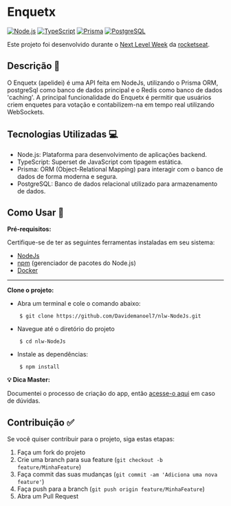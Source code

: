 # Enquetx

[![Node.js](https://img.shields.io/badge/Node.js-16.x-green?style=for-the-badge&logo=node.js)](https://nodejs.org/) [![TypeScript](https://img.shields.io/badge/TypeScript-4.x-blue?style=for-the-badge&logo=typescript)](https://www.typescriptlang.org/) [![Prisma](https://img.shields.io/badge/Prisma-3-orange?style=for-the-badge&logo=prisma)](https://www.prisma.io/) [![PostgreSQL](https://img.shields.io/badge/PostgreSQL-13-blue?style=for-the-badge&logo=postgresql)](https://www.postgresql.org/)

Este projeto foi desenvolvido durante o [Next Level Week](https://www.rocketseat.com.br/eventos/nlw) da [rocketseat](https://www.rocketseat.com.br/).

## Descrição :small_blue_diamond:

O Enquetx (apelidei) é uma API feita em NodeJs, utilizando o Prisma ORM, postgreSql como banco de dados principal e o Redis como banco de dados 'caching'. A principal funcionalidade do Enquetx é permitir que usuários criem enquetes para votação e contabilizem-na em tempo real utilizando WebSockets.

## Tecnologias Utilizadas :computer:

- Node.js: Plataforma para desenvolvimento de aplicações backend.
- TypeScript: Superset de JavaScript com tipagem estática.
- Prisma: ORM (Object-Relational Mapping) para interagir com o banco de dados de forma moderna e segura.
- PostgreSQL: Banco de dados relacional utilizado para armazenamento de dados.

## Como Usar :wrench:

**Pré-requisitos:**

Certifique-se de ter as seguintes ferramentas instaladas em seu sistema:

- [NodeJs](https://nodejs.org/en)
- [npm](https://www.npmjs.com/) (gerenciador de pacotes do Node.js)
- [Docker](https://www.docker.com/)


---
**Clone o projeto:**

- Abra um terminal e cole o comando abaixo:

```
    $ git clone https://github.com/Davidemanoel7/nlw-NodeJs.git
```

- Navegue até o diretório do projeto

```
    $ cd nlw-NodeJs
```


- Instale as dependências:

```
    $ npm install
```

**:bulb: Dica Master:**

Documentei o processo de criação do app, então [acesse-o aqui](https://github.com/Davidemanoel7/nlw-NodeJs/blob/main/learn.md#este-arquivo) em caso de dúvidas.

## Contribuição :white_check_mark:

Se você quiser contribuir para o projeto, siga estas etapas:

1. Faça um fork do projeto
2. Crie uma branch para sua feature (`git checkout -b feature/MinhaFeature`)
3. Faça commit das suas mudanças (`git commit -am 'Adiciona uma nova feature'`)
4. Faça push para a branch (`git push origin feature/MinhaFeature`)
5. Abra um Pull Request
<!-- 
## Licença :scroll:
 -->
